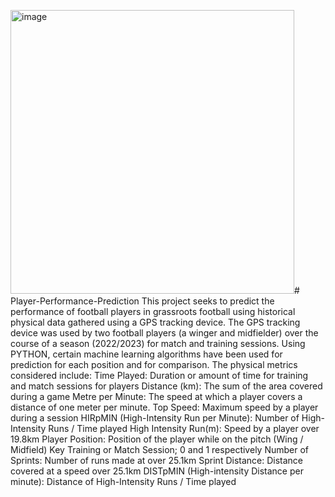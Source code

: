 <img width="454" alt="image" src="https://github.com/StanLi01/Player-Performance-Prediction/assets/113431822/3a1a204b-33e6-4aaf-8efb-b21739f2d126"># Player-Performance-Prediction
This project seeks to predict the performance of football players in grassroots football using historical physical data gathered using a GPS tracking device. 
The GPS tracking device was used by two football players (a winger and midfielder) over the course of a season (2022/2023) for match and training sessions.
Using PYTHON, certain machine learning algorithms have been used for prediction for each position and for comparison.
The physical metrics considered include:
Time Played:	Duration or amount of time for training and match sessions for players
Distance (km):	The sum of the area covered during a game
Metre per Minute:	The speed at which a player covers a distance of one meter per minute.
Top Speed:	Maximum speed by a player during a session
HIRpMIN (High-Intensity Run per Minute):	Number of High-Intensity Runs / Time played
High Intensity Run(m):	Speed by a player over 19.8km
Player Position:	Position of the player while on the pitch (Wing / Midfield)
Key	Training or Match Session; 0 and 1 respectively
Number of Sprints:	Number of runs made at over 25.1km
Sprint Distance:	Distance covered at a speed over 25.1km
DISTpMIN (High-intensity Distance per minute):	Distance of High-Intensity Runs / Time played


